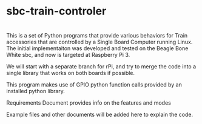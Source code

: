 #
# sbc-train-controler
#

This is a set of Python programs that provide various behaviors for Train accessories
that are controlled by a Single Board Computer running Linux.  The initial implementaiton 
was developed and tested on the Beagle Bone White sbc, and now is targeted at Raspberry Pi 3.

We will start with a separate branch for rPi, and try to merge the code into a single library
that works on both boards if possible.

This program makes use of GPIO python function calls provided by an installed python library.

Requirements Document provides info on the features and modes

Example files and other documents will be added here to explain the code.


